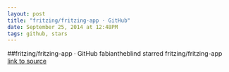 ```yaml
---
layout: post
title: "fritzing/fritzing-app · GitHub"
date: September 25, 2014 at 12:48PM
tags: github, stars
---
```

##fritzing/fritzing-app · GitHub
fabiantheblind starred fritzing/fritzing-app
[link to source](http://ift.tt/1v2OUdf) 
